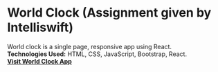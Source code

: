 # World Clock (Assignment given by Intelliswift)
World clock is a single page, responsive app using React.<br>
**Technologies Used:** HTML, CSS, JavaScript, Bootstrap, React.<br>
[**Visit World Clock App**](https://world-clock-app-using-react.netlify.app/)

